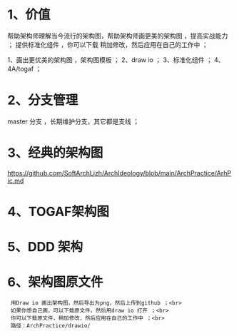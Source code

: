 # 1、价值
   
   帮助架构师理解当今流行的架构图，帮助架构师画更美的架构图 ，提高实战能力 ；
   提供标准化组件 ，你可以下载 稍加修改，然后应用在自己的工作中 ； 

1、画出更优美的架构图 ，架构图模板 ；
2、draw io ；
3、标准化组件  ；
4、4A/togaf ；




# 2、分支管理
  master 分支 ，长期维护分支，其它都是支线 ；

# 3、经典的架构图

https://github.com/SoftArchLizh/ArchIdeology/blob/main/ArchPractice/ArhPic.md




# 4、TOGAF架构图



# 5、DDD 架构


# 6、架构图原文件 
     用Draw io 画出架构图，然后导出为png，然后上传到github ；<br>
     如果你想自己画，可以下载原文件，然后用draw io 打开 ；<br>
     你可以下载原文件，稍加修改，然后应用在自己的工作中 ；<br>
     路径：ArchPractice/drawio/